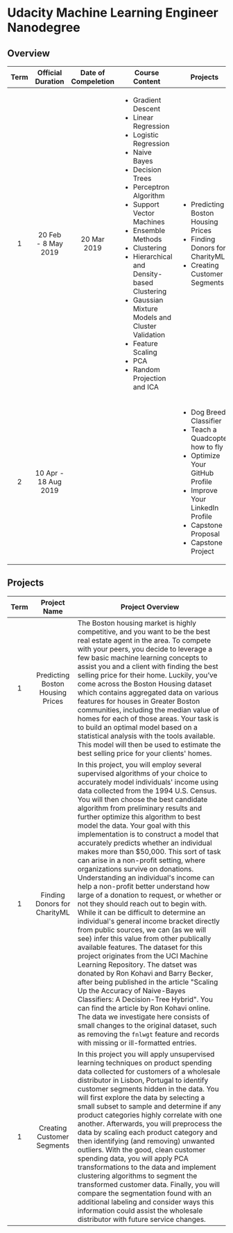# Udacity Machine Learning Engineer Nanodegree

## Overview
|Term|Official Duration|Date of Compeletion|Course Content|Projects|
|:-:|:-:|:-:|-|-|
|1|20 Feb - 8 May 2019|20 Mar 2019|<ul><li>Gradient Descent</li><li>Linear Regression</li><li>Logistic Regression</li><li>Naive Bayes</li><li>Decision Trees</li><li>Perceptron Algorithm</li><li>Support Vector Machines</li><li>Ensemble Methods</li><li>Clustering</li><li>Hierarchical and Density-based Clustering</li><li>Gaussian Mixture Models and Cluster Validation</li><li>Feature Scaling</li><li>PCA</li><li>Random Projection and ICA</li></ul>|<ul><li>Predicting Boston Housing Prices</li><li>Finding Donors for CharityML</li><li>Creating Customer Segments</li></ul>|
|2|10 Apr - 18 Aug 2019|||<ul><li>Dog Breed Classifier</li><li>Teach a Quadcopter how to fly</li><li>Optimize Your GitHub Profile</li><li>Improve Your LinkedIn Profile</li><li>Capstone Proposal</li><li>Capstone Project</li></ul>|

## Projects
|Term|Project Name|Project Overview|
|:-:|:-:|-|
|1|Predicting Boston Housing Prices|The Boston housing market is highly competitive, and you want to be the best real estate agent in the area. To compete with your peers, you decide to leverage a few basic machine learning concepts to assist you and a client with finding the best selling price for their home. Luckily, you’ve come across the Boston Housing dataset which contains aggregated data on various features for houses in Greater Boston communities, including the median value of homes for each of those areas. Your task is to build an optimal model based on a statistical analysis with the tools available. This model will then be used to estimate the best selling price for your clients' homes.|
|1|Finding Donors for CharityML|In this project, you will employ several supervised algorithms of your choice to accurately model individuals' income using data collected from the 1994 U.S. Census. You will then choose the best candidate algorithm from preliminary results and further optimize this algorithm to best model the data. Your goal with this implementation is to construct a model that accurately predicts whether an individual makes more than $50,000. This sort of task can arise in a non-profit setting, where organizations survive on donations. Understanding an individual's income can help a non-profit better understand how large of a donation to request, or whether or not they should reach out to begin with. While it can be difficult to determine an individual's general income bracket directly from public sources, we can (as we will see) infer this value from other publically available features. The dataset for this project originates from the UCI Machine Learning Repository. The datset was donated by Ron Kohavi and Barry Becker, after being published in the article "Scaling Up the Accuracy of Naive-Bayes Classifiers: A Decision-Tree Hybrid". You can find the article by Ron Kohavi online. The data we investigate here consists of small changes to the original dataset, such as removing the `fnlwgt` feature and records with missing or ill-formatted entries.|
|1|Creating Customer Segments|In this project you will apply unsupervised learning techniques on product spending data collected for customers of a wholesale distributor in Lisbon, Portugal to identify customer segments hidden in the data. You will first explore the data by selecting a small subset to sample and determine if any product categories highly correlate with one another. Afterwards, you will preprocess the data by scaling each product category and then identifying (and removing) unwanted outliers. With the good, clean customer spending data, you will apply PCA transformations to the data and implement clustering algorithms to segment the transformed customer data. Finally, you will compare the segmentation found with an additional labeling and consider ways this information could assist the wholesale distributor with future service changes.|
